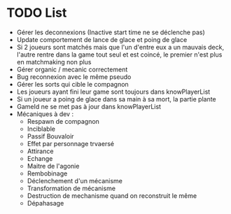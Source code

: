 # TODO List

- Gérer les deconnexions (Inactive start time ne se déclenche pas)
- Update comportement de lance de glace et poing de glace
- Si 2 joueurs sont matchés mais que l'un d'entre eux a un mauvais deck, l'autre rentre dans la game tout seul et est coincé, le premier n'est plus en matchmaking non plus
- Gérer organic / mecanic correctement
- Bug reconnexion avec le même pseudo
- Gérer les sorts qui cible le compagnon
- Les joueurs ayant fini leur game sont toujours dans knowPlayerList
- Si un joueur a poing de glace dans sa main à sa mort, la partie plante
- GameId ne se met pas à jour dans knowPlayerList
- Mécaniques à dev : 
  - Respawn de compagnon
  - Inciblable
  - Passif Bouvaloir
  - Effet par personnage trvaersé
  - Attirance
  - Echange
  - Maitre de l'agonie
  - Rembobinage
  - Déclenchement d'un mécanisme
  - Transformation de mécanisme
  - Destruction de mechanisme quand on reconstruit le même 
  - Dépahasage